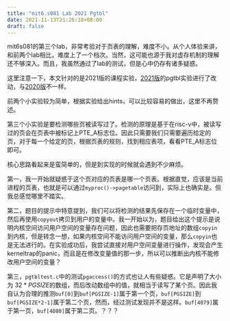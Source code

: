 ```yaml
---
title: "mit6.s081 Lab 2021 Pgtbl"
date: 2021-11-13T21:26:18+08:00
draft: false
---
```


mit6s081的第三个lab，非常考验对于页表的理解，难度不小。从个人体验来讲，和前两个lab相比，难度上了一个档次。当然，这可能也源于我对虚存机制的理解还不够深入。而且，我虽然通过了lab的测试，但是心中仍存有诸多疑惑。

这里注意一下，本文针对的是2021版的课程实验，[2021版](https://pdos.csail.mit.edu/6.828/2021/labs/pgtbl.html)的pgtbl实验进行了改动，与[2020版](https://pdos.csail.mit.edu/6.828/2020/labs/pgtbl.html)不一样。

前两个小实验较为简单，根据实验给出hints，可以比较容易的做出，这里不再赘述。

第三个小实验是要检测哪些页被读写过了。检测的原理是基于在risc-v中，被读写过的页会在页表中被标记上PTE\_A标志位。因此只需要我们只需要遍历给定的页，对于每一个给定的页，根据页表的规则，找到相应表项，看看PTE\_A标志位即可。

核心思路看起来是蛮简单的，但是到实现的时候就会遇到不少麻烦。

第一，我一开始就疑惑于这个页对应的页表是哪一个页表。根据直觉，应该是当前进程的页表，也就是可以通过`myproc()->pagetable`访问到，实际上也确实是。但我总感觉哪里不踏实。

第二，题目的提示中特意提到，我们可以将检测的结果先保存在一个临时变量中，然后再使用`copyout`拷贝到用户的变量中。我一开始以为，题目给出这个提示是说明内核空间访问用户空间的变量存在问题，因此也需要把存页地址的数组`copyin`到内核，但是转念一想，如果内核空间不能访问用户空间的变量，那么`copyin`也是无法进行的。在实验成功后，我尝试直接对用户空间变量进行操作，发现会产生kerneltrap的panic，而且是在修改变量值的那一步，所以可以推断出内核不能修改用户空间的变量？

第三，`pgtbltest.c`中的测试`pgaccess()`的方式也让人有些疑惑。它是声明了大小为
$32*PGSIZE$的数组，而后改动数组中的值，就相当于读写了某个页。因此我自认为合理的推测`buf[0]`到`buf[PGSIZE-1]`属于第一个页，`buf[PGSIZE]`到`buf[PGSIZE*2-1]`属于第二个页，然而，经过测试发现并不是这样。`buf[4079]`属于第一页，`buf[4080]`属于第二页。？？？
